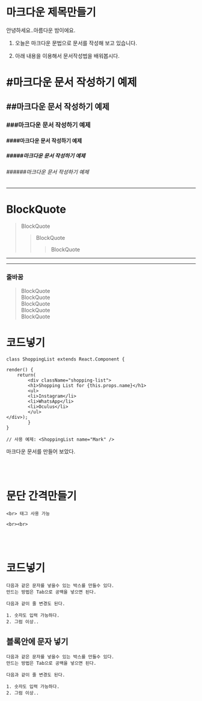 마크다운 제목만들기
==============

안녕하세요..아름다운 밤이에요.   

1. 오늘은 마크다운 문법으로 문서를 작성해 보고 있습니다.   

2. 아래 내용을 이용해서 문서작성법을 배워봅시다.

# #마크다운 문서 작성하기 예제

## ##마크다운 문서 작성하기 예제

### ###마크다운 문서 작성하기 예제

#### ####마크다운 문서 작성하기 예제

##### #####마크다운 문서 작성하기 예제



###### ######마크다운 문서 작성하기 예제



<hr>

# BlockQuote

> BlockQuote
> > BlockQuote
> > > BlockQuote


***
    
* * * 

### 줄바꿈   



> BlockQuote    
> BlockQuote    
> BlockQuote    
> BlockQuote   
> BlockQuote




# 코드넣기

    class ShoppingList extends React.Component {

    render() {
        return(
            <div className="shopping-list">
            <h1>Shopping List for {this.props.name}</h1>
            <ul>
            <li>Instagram</li>
            <li>WhatsApp</li>
            <li>Oculus</li>
            </ul>
    </div>);
            }
    }

    // 사용 예제: <ShoppingList name="Mark" />

마크다운 문서를 만들어 보았다.     

<br><br>

# 문단 간격만들기

    <br> 태그 사용 가능

    <br><br>

<br><br>

# 코드넣기

    다음과 같은 문자를 넣을수 있는 박스를 만들수 있다.
    만드는 방법은 Tab으로 공백을 넣으면 된다.

    다음과 같이 줄 변경도 된다.

    1. 숫자도 입력 가능하다.
    2. 그럼 이상..



## 블록안에 문자 넣기

    다음과 같은 문자를 넣을수 있는 박스를 만들수 있다.
    만드는 방법은 Tab으로 공백을 넣으면 된다.

    다음과 같이 줄 변경도 된다.

    1. 숫자도 입력 가능하다.
    2. 그럼 이상..

